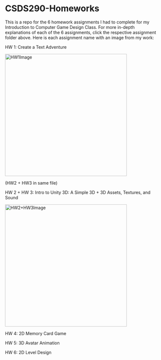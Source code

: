 # CSDS290-Homeworks
This is a repo for the 6 homework assignments I had to complete for my Introduction to Computer Game Design Class. For more in-depth explanations of each of the 6 assignments, click the respective assignment folder above. Here is each assignment name with an image from my work:

HW 1: Create a Text Adventure

<img src="https://github.com/MichaelBoelens37/CSDS290-Homeworks/assets/112408082/2f49446d-4970-4c0d-bbf9-fe95efad83f6" alt="HW1Image" width="400"/>

(HW2 + HW3 in same file)

HW 2 + HW 3: Intro to Unity 3D: A Simple 3D + 3D Assets, Textures, and Sound

<img src="https://github.com/MichaelBoelens37/CSDS290-Homeworks/assets/112408082/646ed5fd-491b-498a-9b34-2d919488a6d2" alt="HW2+HW3Image" width="400"/>

HW 4: 2D Memory Card Game

HW 5: 3D Avatar Animation

HW 6: 2D Level Design
